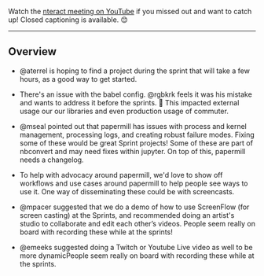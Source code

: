 Watch the [nteract meeting on YouTube](https://www.youtube.com/watch?v=aEZohIiqs2A) if you missed out and want to catch up! Closed captioning is available. 😊

-----

## Overview

* @aterrel is hoping to find a project during the sprint that will take a few hours, as a good way to get started.

* There's an issue with the babel config. @rgbkrk feels it was his mistake and wants to address it before the sprints. 😬  This impacted external usage our our libraries and even production usage of commuter.

* @mseal pointed out that papermill has issues with process and kernel management, processing logs, and creating robust failure modes. Fixing some of these would be great Sprint projects! Some of these are part of nbconvert and may need fixes within jupyter. On top of this, papermill needs a changelog.

* To help with advocacy around papermill, we'd love to show off workflows and use cases around papermill to help people see ways to use it. One way of disseminating these could be with screencasts.

* @mpacer suggested that we do a demo of how to use ScreenFlow (for screen casting) at the Sprints, and recommended doing an artist's studio to collaborate and edit each other’s videos. People seem really on board with recording these while at the sprints!

* @emeeks suggested doing a Twitch or Youtube Live video as well to be more dynamicPeople seem really on board with recording these while at the sprints.
